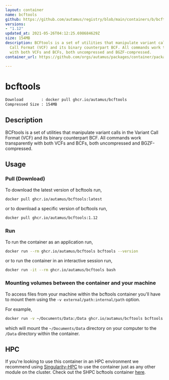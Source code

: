 ```yaml
---
layout: container
name: bcftools
github: https://github.com/autamus/registry/blob/main/containers/b/bcftools/spack.yaml
versions:
- "1.12"
updated_at: 2021-05-26T04:12:25.698684629Z
size: 154MB
description: BCFtools is a set of utilities that manipulate variant calls in the Variant
  Call Format (VCF) and its binary counterpart BCF. All commands work transparently
  with both VCFs and BCFs, both uncompressed and BGZF-compressed.
container_url: https://github.com/orgs/autamus/packages/container/package/bcftools

---
```

# bcftools
```bash 
Download        : docker pull ghcr.io/autamus/bcftools
Compressed Size : 154MB
```

## Description
BCFtools is a set of utilities that manipulate variant calls in the Variant Call Format (VCF) and its binary counterpart BCF. All commands work transparently with both VCFs and BCFs, both uncompressed and BGZF-compressed.

## Usage
### Pull (Download)
To download the latest version of bcftools run,

```bash
docker pull ghcr.io/autamus/bcftools:latest
```

or to download a specific version of bcftools run,

```bash
docker pull ghcr.io/autamus/bcftools:1.12
```
### Run
To run the container as an application run,
```bash
docker run --rm ghcr.io/autamus/bcftools bcftools --version
```

or to run the container in an interactive session run,
```bash
docker run -it --rm ghcr.io/autamus/bcftools bash
```

### Mounting volumes between the container and your machine
To access files from your machine within the bcftools container you'll have to mount them using the `-v external/path:internal/path` option.

For example,
```bash
docker run -v ~/Documents/Data:/Data ghcr.io/autamus/bcftools bcftools /Data/myData.csv
```
which will mount the `~/Documents/Data` directory on your computer to the `/Data` directory within the container.

## HPC
If you're looking to use this container in an HPC environment we recommend using [Singularity-HPC](https://singularity-hpc.readthedocs.io) to use the container just as any other module on the cluster. Check out the SHPC bcftools container [here](https://singularityhub.github.io/singularity-hpc/r/ghcr.io-autamus-bcftools/).